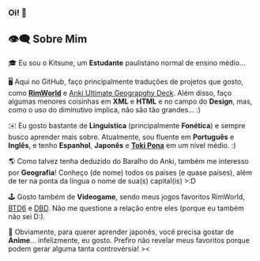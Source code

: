 ### Oi! 🦊

## 👁️‍🗨 Sobre Mim
🎓 Eu sou o Kitsune, um **Estudante** paulistano normal de ensino médio...

🖥️ Aqui no GitHub, faço principalmente traduções de projetos que gosto, como [**RimWorld**](https://store.steampowered.com/app/294100/RimWorld/) e [Anki Ultimate Geograpghy Deck](https://ankiweb.net/shared/info/2109889812). Além disso, faço algumas menores coisinhas em **XML** e **HTML** e no campo do **Design**, mas, como o uso do diminutivo implica, não são tão grandes... :)

✉️ Eu gosto bastante de **Linguística** (principalmente **Fonética**) e sempre busco aprender mais sobre. Atualmente, sou fluente em **Português** e **Inglês**, e tenho **Espanhol**, **Japonês** e [**Toki Pona**](https://en.wikipedia.org/wiki/Toki_Pona) em um nível médio. :)

🌎 Como talvez tenha deduzido do Baralho do Anki, também me interesso por **Geografia**! Conheço (de nome) todos os países (e quase países), além de ter na ponta da língua o nome de sua(s) capital(is) >:D

🕹️ Gosto também de **Videogame**, sendo meus jogos favoritos RimWorld, [BTD6](https://store.steampowered.com/app/960090/Bloons_TD_6/) e [DBD](https://store.steampowered.com/app/381210/Dead_by_Daylight/). Não me questione a relação entre eles (porque eu também não sei D:).

🗾 Obviamente, para querer aprender japonês, você precisa gostar de **Anime**... infelizmente, eu gosto. Prefiro não revelar meus favoritos porque podem gerar alguma tanta controvérsia! ><
